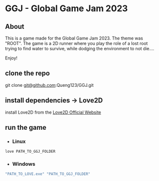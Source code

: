 # GGJ - Global Game Jam 2023

## About
This is a game made for the Global Game Jam 2023. The theme was "ROOT".
The game is a 2D runner where you play the role of a lost root trying to find water to survive, while dodging the environment to not die....

Enjoy!

## clone the repo
git clone git@github.com:Queng123/GGJ.git

## install dependencies -> Love2D

install Love2D from the [Love2D Official Website](https://love2d.org/)

## run the game
* ### Linux
```bash
love PATH_TO_GGJ_FOLDER
```
* ### Windows
```powershell
"PATH_TO_LOVE.exe" "PATH_TO_GGJ_FOLDER"
```